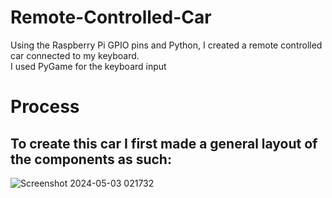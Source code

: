 # Remote-Controlled-Car
Using the Raspberry Pi GPIO pins and Python, I created a remote controlled car connected to my keyboard.  
I used PyGame for the keyboard input
# Process
## To create this car I first made a general layout of the components as such:  
![Screenshot 2024-05-03 021732](https://github.com/Abdul-Taha/Remote-Controlled-Car/assets/159376482/fcac7501-1324-468a-bbb3-0db8b3b0c474)
